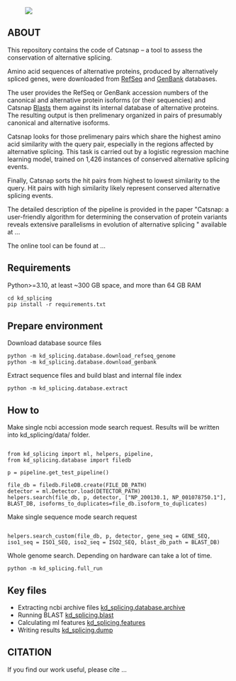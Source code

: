 <figure>
  <img src="https://github.com/konovalovdmitry/catsnap/blob/master/picture.PNG" "/>
</figure>

## ABOUT

This repository contains the code of Catsnap – a tool to assess the conservation of alternative splicing. 

Amino acid sequences of alternative proteins, produced by alternatively spliced genes, were downloaded from [RefSeq](https://www.ncbi.nlm.nih.gov/refseq/) and [GenBank](https://www.ncbi.nlm.nih.gov/genbank/) databases.

The user provides the RefSeq or GenBank accession numbers of the canonical and alternative protein isoforms (or their sequencies) and Catsnap [Blasts](https://blast.ncbi.nlm.nih.gov/Blast.cgi) them against its internal database of alternative proteins. The resulting output is then prelimenary organized in pairs of presumably canonical and alternative isoforms. 

Catsnap looks for those prelimenary pairs which share the highest amino acid similarity with the query pair, especially in the regions affected by alternative splicing. This task is carried out by a logistic regression machine learning model, trained on 1,426 instances of conserved alternative splicing events. 

Finally, Catsnap sorts the hit pairs from highest to lowest similarity to the query. Hit pairs with high similarity likely represent conserved alternative splicing events.

The detailed description of the pipeline is provided in the paper "Catsnap: a user-friendly algorithm for determining the conservation of protein variants reveals extensive parallelisms in evolution of alternative splicing " available at ...

The online tool can be found at …

## Requirements

Python>=3.10, at least ~300 GB space, and more than 64 GB RAM

```
cd kd_splicing
pip install -r requirements.txt
```

## Prepare environment

Download database source files

```
python -m kd_splicing.database.download_refseq_genome
python -m kd_splicing.database.download_genbank
```

Extract sequence files and build blast and internal file index

```
python -m kd_splicing.database.extract
```
## How to

Make single ncbi accession mode search request.  Results will be written into kd_splicing/data/ folder. 

```

from kd_splicing import ml, helpers, pipeline,
from kd_splicing.database import filedb

p = pipeline.get_test_pipeline()

file_db = filedb.FileDB.create(FILE_DB_PATH)
detector = ml.Detector.load(DETECTOR_PATH)
helpers.search(file_db, p, detector, ["NP_200130.1, NP_001078750.1"], BLAST_DB, isoforms_to_duplicates=file_db.isoform_to_duplicates)
```
                                                                   
Make single sequence mode search request

```

helpers.search_custom(file_db, p, detector, gene_seq = GENE_SEQ, iso1_seq = ISO1_SEQ, iso2_seq = ISO2_SEQ, blast_db_path = BLAST_DB)

```
                                                                   
Whole genome search. Depending on hardware can take a lot of time. 
```
python -m kd_splicing.full_run                                                            

```
                                                                   
## Key files

* Extracting ncbi archive files [kd_splicing.database.archive](https://github.com/kdcd/catsnap/blob/master/kd_splicing/kd_splicing/database/archive.py)
* Running BLAST [kd_splicing.blast](https://github.com/kdcd/catsnap/blob/master/kd_splicing/kd_splicing/blast.py)
* Calculating ml features [kd_splicing.features](https://github.com/kdcd/catsnap/blob/master/kd_splicing/kd_splicing/features.py)                                       
* Writing results [kd_splicing.dump](https://github.com/kdcd/catsnap/blob/master/kd_splicing/kd_splicing/dump.py)
                                                                   
## CITATION

If you find our work useful, please cite ...

